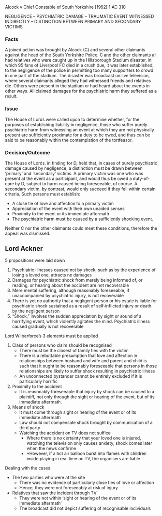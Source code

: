 Alcock v Chief Constable of South Yorkshire \[1992\] 1 AC 310

NEGLIGENCE – PSYCHIATRIC DAMAGE – TRAUMATIC EVENT WITNESSED INDIRECTLY – DISTINCTION BETWEEN PRIMARY AND SECONDARY VICTIMS

### Facts

A joined action was brought by Alcock (C) and several other claimants against the head of the South Yorkshire Police. C and the other claimants all had relatives who were caught up in the Hillsborough Stadium disaster, in which 95 fans of Liverpool FC died in a crush due, it was later established, to the negligence of the police in permitting too many supporters to crowd in one part of the stadium. The disaster was broadcast on live television, where several claimants alleged they had witnessed friends and relatives die. Others were present in the stadium or had heard about the events in other ways. All claimed damages for the psychiatric harm they suffered as a result.

### Issue

The House of Lords were called upon to determine whether, for the purposes of establishing liability in negligence, those who suffer purely psychiatric harm from witnessing an event at which they are not physically present are sufficiently proximate for a duty to be owed, and thus can be said to be reasonably within the contemplation of the tortfeasor.

### Decision/Outcome

The House of Lords, in finding for D, held that, in cases of purely psychiatric damage caused by negligence, a distinction must be drawn between ‘primary’ and ‘secondary’ victims. A primary victim was one who was present at the event as a participant, and would thus be owed a duty-of-care by D, subject to harm caused being foreseeable, of course. A secondary victim, by contrast, would only succeed if they fell within certain criteria. Such persons must establish:

* A close tie of love and affection to a primary victim  
* Appreciation of the event with their own unaided senses  
* Proximity to the event or its immediate aftermath  
* The psychiatric harm must be caused by a sufficiently shocking event.

Neither C nor the other claimants could meet these conditions, therefore the appeal was dismissed.

## **Lord Ackner**

5 propositions were laid down

1. Psychiatric illnesses caused not by shock, such as by the experience of losing a loved one, attracts no damages  
2. Damages for psychiatric shock from merely being informed of, or reading, or hearing about the accident are not recoverable  
3. Mere mental suffering, although reasonably foreseeable, if unaccompanied by psychiatric injury, is not recoverable  
4. There is yet no authority that a negligent person or his estate is liable for psychiatric shock sustained as a result of self-inflicted injury or death by the negligent person  
5. “Shock,” involves the sudden appreciation by sight or sound of a horrifying event, which violently agitates the mind. Psychiatric illness caused gradually is not recoverable

Lord Wilberforce’s 3 elements must be applied

1. Class of persons who claim should be recognised  
   * There must be the closest of family ties with the victim  
   * There is a rebuttable presumption that love and affection in relationships between husband and wife and parent and child is such that it ought to be reasonably foreseeable that persons in those relationships are likely to suffer shock resulting in psychiatric illness  
   * An unconnected bystander cannot be entirely excluded if it is particularly horrific  
2. Proximity to the accident  
   * It is reasonably foreseeable that injury by shock can be caused to a plaintiff, not only through the sight or hearing of the event, but of its immediate aftermath.  
3. Means of shock  
   * It must come through sight or hearing of the event or of its immediate aftermath  
   * Law should not compensate shock brought by communication of a third party  
   * Watching the accident on TV does not suffice  
     * Where there is no certainty that your loved one is injured, watching the television only causes anxiety, shock comes later when the news confirme  
     * \*However, if a hot air balloon burst into flames with children inside playing in real time on TV, the organisers are liable

Dealing with the cases

* The two parties who were at the site  
  * There was no evidence of particularly close ties of love or affection  
  * Hence, they were not foreseeably at risk of injury  
* Relatives that saw the incident through TV  
  * They were not within ‘sight or hearing of the event or of its immediate aftermath’  
  * The broadcast did not depict suffering of recognisable individuals


